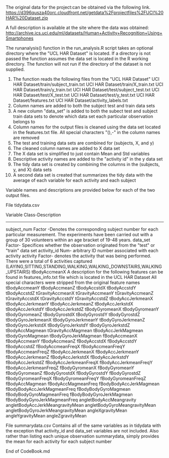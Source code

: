 The original data for the project:can be obtained via the following link.  
https://d396qusza40orc.cloudfront.net/getdata%2Fprojectfiles%2FUCI%20HAR%20Dataset.zip

A full description is available at the site where the data was obtained:
http://archive.ics.uci.edu/ml/datasets/Human+Activity+Recognition+Using+Smartphones

The runanalysis() function in the run_analysis.R script takes an optional directory where the "UCL HAR Dataset" is located.  If a directory is not passed the function assumes the data set is located in the R working directory. The function will not run if the directory of the dataset is not supplied.

1) The function reads the following files from the "UCL HAR Dataset"
		UCI HAR Dataset/train/subject_train.txt 
		UCI HAR Dataset/train/X_train.txt
		UCI HAR Dataset/train/y_train.txt
		UCI HAR Dataset/test/subject_test.txt
		UCI HAR Dataset/test/X_test.txt
		UCI HAR Dataset/test/y_test.txt
		UCI HAR Dataset/features.txt
		UCI HAR Dataset/activity_labels.txt
2) Column names are added to both the subject test and train data sets
3) A new column "data_set" is added to both the subect test and subject train data sets to denote which data set each particular observation belongs to
4) Column names for the output files is cleaned using the data set located in the features.txt file. All special characters "(),-" in the column names are removed
5) The test and training data sets are combined for (subjects, X, and y)
6) The cleaned column names are added to X data set
7) The X data set is simplified to just contain Mean and Std variables
8) Descriptive activity names are added to the "activity id" in the y data set
9) The tidy data set is created by combining the columns in the (subjects, y, and X) data sets
10) A second data set is created that summarizes the tidy data with the average of each variable for each activity and each subject

Variable names and descriptions are provided below for each of the two output files.
 
File tidydata.csv

Variable		Class-Description
--------------	-----------------------
subject_num	Factor -Denotes the corresponding subject number for each particular measurement. The experiments have been carried out with a group of 30 volunteers within an age bracket of 19-48 years.	
data_set		Factor- Specifices whether the observation originated from the "test" or "train" data set
activity_id		Num- arbitrary ID number associated with each activity
activity		Factor- denotes the activity that was being performed.  There were a total of 6 activities captured (LAYING,SITTING,STANDING,WALKING,WALKING_DOWNSTAIRS,WALKING_UPSTAIRS)
tBodyAccmeanX	A description for the following features can be found in features_info.txt file which is located in the UCL HAR Dataset All special characters were stripped from the original feature names
tBodyAccmeanY
tBodyAccmeanZ
tBodyAccstdX
tBodyAccstdY
tBodyAccstdZ
tGravityAccmeanX
tGravityAccmeanY
tGravityAccmeanZ
tGravityAccstdX
tGravityAccstdY
tGravityAccstdZ
tBodyAccJerkmeanX
tBodyAccJerkmeanY
tBodyAccJerkmeanZ
tBodyAccJerkstdX
tBodyAccJerkstdY
tBodyAccJerkstdZ
tBodyGyromeanX
tBodyGyromeanY
tBodyGyromeanZ
tBodyGyrostdX
tBodyGyrostdY
tBodyGyrostdZ
tBodyGyroJerkmeanX
tBodyGyroJerkmeanY
tBodyGyroJerkmeanZ
tBodyGyroJerkstdX
tBodyGyroJerkstdY
tBodyGyroJerkstdZ
tBodyAccMagmean
tGravityAccMagmean
tBodyAccJerkMagmean
tBodyGyroMagmean
tBodyGyroJerkMagmean
fBodyAccmeanX
fBodyAccmeanY
fBodyAccmeanZ
fBodyAccstdX
fBodyAccstdY
fBodyAccstdZ
fBodyAccmeanFreqX
fBodyAccmeanFreqY
fBodyAccmeanFreqZ
fBodyAccJerkmeanX
fBodyAccJerkmeanY
fBodyAccJerkmeanZ
fBodyAccJerkstdX
fBodyAccJerkstdY
fBodyAccJerkstdZ
fBodyAccJerkmeanFreqX
fBodyAccJerkmeanFreqY
fBodyAccJerkmeanFreqZ
fBodyGyromeanX
fBodyGyromeanY
fBodyGyromeanZ
fBodyGyrostdX
fBodyGyrostdY
fBodyGyrostdZ
fBodyGyromeanFreqX
fBodyGyromeanFreqY
fBodyGyromeanFreqZ
fBodyAccMagmean
fBodyAccMagmeanFreq
fBodyBodyAccJerkMagmean
fBodyBodyAccJerkMagmeanFreq
fBodyBodyGyroMagmean
fBodyBodyGyroMagmeanFreq
fBodyBodyGyroJerkMagmean
fBodyBodyGyroJerkMagmeanFreq
angletBodyAccMeangravity
angletBodyAccJerkMeangravityMean
angletBodyGyroMeangravityMean
angletBodyGyroJerkMeangravityMean
angleXgravityMean
angleYgravityMean
angleZgravityMean

File summarydata.csv 
Contains all of the same variables as in tidydata with the exception that activity_id and data_set variables are not included.  Also rather than listing each unique observation summarydata, simply provides the mean for each activity for each subject number 

End of CodeBook.md